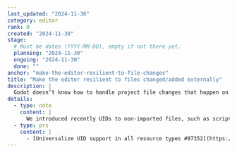 ```yaml
---
last_updated: "2024-11-30"
category: editor
rank: 0
created: "2024-11-30"
stage:
  # Must be dates (YYYY-MM-DD), empty if not there yet.
  planning: "2024-11-30"
  ongoing: "2024-11-30"
  done: ""
anchor: "make-the-editor-resilient-to-file-changes"
title: "Make the editor resilient to files changed/added externally"
description: |
  Godot doesn’t know how to handle project file changes that happen on non-imported files, such as scripts, when it happens outside of the editor. This can be a common occurrence for users that use an external code editor. This can lead to numerous errors and inconveniences, such as scenes refusing to load. We intend to make this a relic of the past.
details:
  - type: note
    content: |
      We introduced recently UIDs to non-imported files, such as scripts, in Godot 4.4.dev5. We need testing though to fully make sure that it solves our issues.
  - type: prs
    content: |
      - [Universalize UID support in all resource types #97352](https://github.com/godotengine/godot/pull/97352)
---
```

